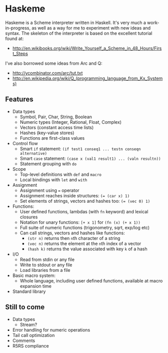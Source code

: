 # Haskeme

Haskeme is a Scheme interpreter written in Haskell. It's very much a work-in-progress, as well as a way for me to experiment with new ideas and syntax. The skeleton of the interpreter is based on the excellent tutorial found at:

* http://en.wikibooks.org/wiki/Write_Yourself_a_Scheme_in_48_Hours/First_Steps

I've also borrowed some ideas from Arc and Q:

* http://ycombinator.com/arc/tut.txt
* http://en.wikipedia.org/wiki/Q_(programming_language_from_Kx_Systems)

## Features

* Data types
  - Symbol, Pair, Char, String, Boolean
  - Numeric types (Integer, Rational, Float, Complex)
  - Vectors (constant access time lists)
  - Hashes (key-value stores)
  - Functions are first-class values
* Control flow
  - Smart `if` statement: `(if test1 conseq1 ... testn conseqn alternative)`
  - Smart `case` statement: `(case x (val1 result1) ... (valn resultn))`
  - Statement grouping with `do`
* Scope
  - Top-level definitions with `def` and `macro`
  - Local bindings with `let` and `with`
* Assignment
  - Assignment using `=` operator
  - Assignment reaches inside structures: `(= (car x) 1)`
  - Set elements of strings, vectors and hashes too: `(= (vec 0) 1)`
* Functions:
  - User defined functions, lambdas (with `fn` keyword) and lexical closures
  - Notation for unary functions: `[+ x 1]` for `(fn (x) (+ x 1))`
  - Full suite of numeric functions (trigonometry, sqrt, exp/log etc)
  - Can call strings, vectors and hashes like functions:
    + `(str n)` returns then `n`th character of a string
    + `(vec n)` returns the element at the `n`th index of a vector
    + `(hash k)` returns the value associated with key `k` of a hash
* I/O
  - Read from stdin or any file
  - Write to stdout or any file
  - Load libraries from a file
* Basic macro system:
  - Whole language, including user defined functions, available at macro expansion time
* Standard library
 
## Still to come

* Data types
  - Stream?
* Error handling for numeric operations
* Tail call optimization
* Comments
* R5RS compliance